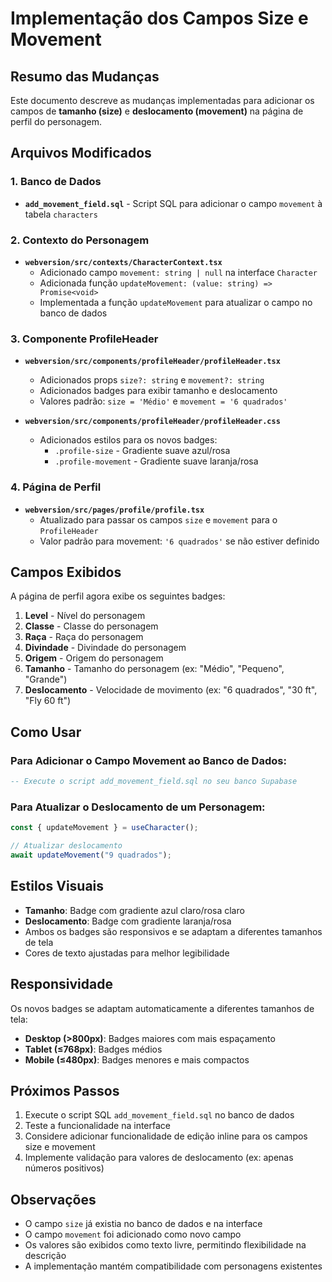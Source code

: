 # Implementação dos Campos Size e Movement

## Resumo das Mudanças

Este documento descreve as mudanças implementadas para adicionar os campos de **tamanho (size)** e **deslocamento (movement)** na página de perfil do personagem.

## Arquivos Modificados

### 1. Banco de Dados
- **`add_movement_field.sql`** - Script SQL para adicionar o campo `movement` à tabela `characters`

### 2. Contexto do Personagem
- **`webversion/src/contexts/CharacterContext.tsx`**
  - Adicionado campo `movement: string | null` na interface `Character`
  - Adicionada função `updateMovement: (value: string) => Promise<void>`
  - Implementada a função `updateMovement` para atualizar o campo no banco de dados

### 3. Componente ProfileHeader
- **`webversion/src/components/profileHeader/profileHeader.tsx`**
  - Adicionados props `size?: string` e `movement?: string`
  - Adicionados badges para exibir tamanho e deslocamento
  - Valores padrão: `size = 'Médio'` e `movement = '6 quadrados'`

- **`webversion/src/components/profileHeader/profileHeader.css`**
  - Adicionados estilos para os novos badges:
    - `.profile-size` - Gradiente suave azul/rosa
    - `.profile-movement` - Gradiente suave laranja/rosa

### 4. Página de Perfil
- **`webversion/src/pages/profile/profile.tsx`**
  - Atualizado para passar os campos `size` e `movement` para o `ProfileHeader`
  - Valor padrão para movement: `'6 quadrados'` se não estiver definido

## Campos Exibidos

A página de perfil agora exibe os seguintes badges:

1. **Level** - Nível do personagem
2. **Classe** - Classe do personagem
3. **Raça** - Raça do personagem
4. **Divindade** - Divindade do personagem
5. **Origem** - Origem do personagem
6. **Tamanho** - Tamanho do personagem (ex: "Médio", "Pequeno", "Grande")
7. **Deslocamento** - Velocidade de movimento (ex: "6 quadrados", "30 ft", "Fly 60 ft")

## Como Usar

### Para Adicionar o Campo Movement ao Banco de Dados:
```sql
-- Execute o script add_movement_field.sql no seu banco Supabase
```

### Para Atualizar o Deslocamento de um Personagem:
```typescript
const { updateMovement } = useCharacter();

// Atualizar deslocamento
await updateMovement("9 quadrados");
```

## Estilos Visuais

- **Tamanho**: Badge com gradiente azul claro/rosa claro
- **Deslocamento**: Badge com gradiente laranja/rosa
- Ambos os badges são responsivos e se adaptam a diferentes tamanhos de tela
- Cores de texto ajustadas para melhor legibilidade

## Responsividade

Os novos badges se adaptam automaticamente a diferentes tamanhos de tela:
- **Desktop (>800px)**: Badges maiores com mais espaçamento
- **Tablet (≤768px)**: Badges médios
- **Mobile (≤480px)**: Badges menores e mais compactos

## Próximos Passos

1. Execute o script SQL `add_movement_field.sql` no banco de dados
2. Teste a funcionalidade na interface
3. Considere adicionar funcionalidade de edição inline para os campos size e movement
4. Implemente validação para valores de deslocamento (ex: apenas números positivos)

## Observações

- O campo `size` já existia no banco de dados e na interface
- O campo `movement` foi adicionado como novo campo
- Os valores são exibidos como texto livre, permitindo flexibilidade na descrição
- A implementação mantém compatibilidade com personagens existentes
